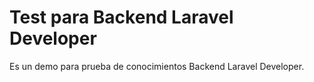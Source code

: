 # Test para Backend Laravel Developer
Es un demo para prueba de conocimientos Backend Laravel Developer.
